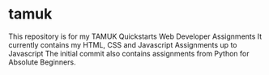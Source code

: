# tamuk
This repository is for my TAMUK Quickstarts Web Developer Assignments
It currently contains my HTML, CSS and Javascript Assignments up to Javascript
The initial commit also contains assignments from Python for Absolute Beginners.

